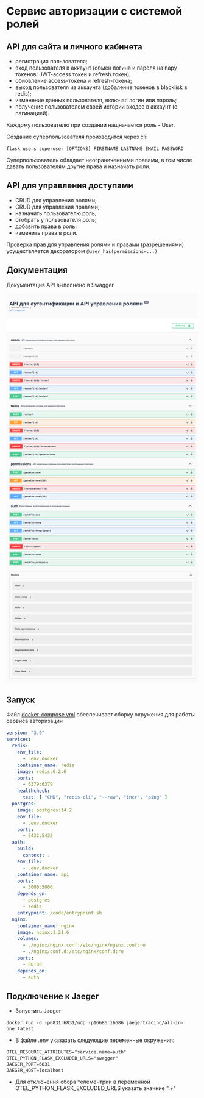 # Сервис авторизации с системой ролей

## API для сайта и личного кабинета

- регистрация пользователя;
- вход пользователя в аккаунт (обмен логина и пароля на пару токенов: JWT-access токен и refresh токен); 
- обновление access-токена и refresh-токена;
- выход пользователя из аккаунта (добаление токенов в blacklisk в redis);
- изменение данных пользователя, включая логин или пароль;
- получение пользователем своей истории входов в аккаунт (с пагинацией).

Каждому пользователю при создании нащначается роль - User.

Создание суперпользователя производится через cli:
```
flask users superuser [OPTIONS] FIRSTNAME LASTNAME EMAIL PASSWORD
```
Суперпользователь обладает неограниченными правами, в том числе давать пользователям другие права и назначать роли.

## API для управления доступами

- CRUD для управления ролями;
- CRUD для управления правами;
- назначить пользователю роль;
- отобрать у пользователя роль;
- добавить права в роль;
- изменить права в роли.

Проверка прав для управления ролями и правами (разрешениями) усуществляется декоратором `@user_has(permissions=...)`

## Документация
Документация API выполнено в Swagger

![Swagger](img/swagger.png)

## Запуск

Файл [docker-compose.yml](docker-compose.yml) обеспечивает сборку окружения для работы сервиса авторизации

```yaml
version: "3.9"
services:
  redis:
    env_file:
      - .env.docker
    container_name: redis
    image: redis:6.2.6
    ports:
      - 6379:6379
    healthcheck:
      test: [ "CMD", "redis-cli", "--raw", "incr", "ping" ]
  postgres:
    image: postgres:14.2
    env_file:
      - .env.docker
    ports:
      - 5432:5432
  auth:
    build:
      context: .
    env_file:
      - .env.docker
    container_name: api
    ports:
      - 5000:5000
    depends_on:
      - postgres
      - redis
    entrypoint: /code/entrypoint.sh
  nginx:
    container_name: nginx
    image: nginx:1.21.6
    volumes:
      - ./nginx/nginx.conf:/etc/nginx/nginx.conf:ro
      - ./nginx/conf.d:/etc/nginx/conf.d:ro
    ports:
      - 80:80
    depends_on:
      - auth
```
## Подключение к Jaeger
- Запустить Jaeger
```
docker run -d -p6831:6831/udp -p16686:16686 jaegertracing/all-in-one:latest
```
* В файле .env указазать следующие переменные окружения:
```
OTEL_RESOURCE_ATTRIBUTES="service.name=auth"
OTEL_PYTHON_FLASK_EXCLUDED_URLS="swagger"
JAEGER_PORT=6831
JAEGER_HOST=localhost
```
- Для отключения сбора телементрии в переменной OTEL_PYTHON_FLASK_EXCLUDED_URLS указать значние ".+"
